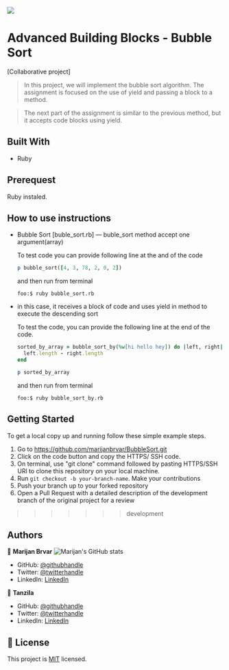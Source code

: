 ![](https://img.shields.io/badge/Microverse-blueviolet)

# Advanced Building Blocks - Bubble Sort

[Collaborative project]
>In this project, we will implement the bubble sort algorithm. The assignment is focused on the use of yield and passing a block to a method.

>The next part of the assignment is similar to the previous method, but it accepts code blocks using yield.

## Built With

- Ruby

## Prerequest

Ruby instaled.

## How to use instructions

- Bubble Sort [buble_sort.rb] — buble_sort method accept one argument(array)
  
  To test code you can provide following line at the and of the code

  ```ruby
  p bubble_sort([4, 3, 78, 2, 0, 2])
  ```
  
  and then run from terminal
  
  ```terminal
  foo:$ ruby bubble_sort.rb
  ```

- in this case, it receives a block of code and uses yield in method to execute the descending sort
  
  To test the code, you can provide the following line at the end of the code.

  ```ruby
  sorted_by_array = bubble_sort_by(%w[hi hello hey]) do |left, right|
    left.length - right.length
  end

  p sorted_by_array
  ```
  
  and then run from terminal
  
  ```terminal
  foo:$ ruby bubble_sort_by.rb
  ```

## Getting Started

To get a local copy up and running follow these simple example steps.

1. Go to https://github.com/marijanbrvar/BubbleSort.git
2. Click on the code button and copy the HTTPS/ SSH code.
3. On terminal, use "git clone" command followed by pasting HTTPS/SSH URl to clone this repository on your local machine.
4. Run `git checkout -b your-branch-name`. Make your contributions
5. Push your branch up to your forked repository
6. Open a Pull Request with a detailed description of the development branch of the original project for a review
>>>>>>> development

## Authors

👤 **Marijan Brvar**
![Marijan's GitHub stats](https://github-readme-stats.vercel.app/api?username=marijanbrvar&count_private=true&theme=dark&show_icons=true)

- GitHub: [@githubhandle](https://github.com/marijanbrvar)
- Twitter: [@twitterhandle](https://twitter.com/marijanbrvar)
- LinkedIn: [LinkedIn](https://linkedin.com/in/marijanbrvar)

👤 **Tanzila**

- GitHub: [@githubhandle](https://github.com/tanzila-abedin)
- Twitter: [@twitterhandle](https://twitter.com/TanzilaAbedin)
- LinkedIn: [LinkedIn](https://www.linkedin.com/in/tanzila-abedin-331440b2/)

## 📝 License

This project is [MIT](LICENSE) licensed.
